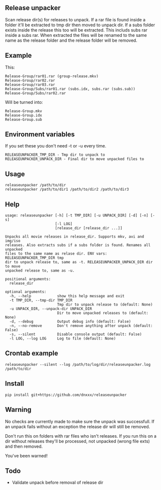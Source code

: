 ## Release unpacker
Scan release dir(s) for releases to unpack. If a rar file is found inside a
folder it'll be extracted to tmp dir then moved to unpack dir. If a subs
folder exists inside the release this too will be extracted. This includs subs
rar inside a subs rar. When extracted the files will be renamed to the same
name as the release folder and the release folder will be removed.

## Example
This:

    Release-Group/rar01.rar (group-release.mkv)
    Release-Group/rar02.rar
    Release-Group/rar03.rar
    Release-Group/Subs/rar01.rar (subs.idx, subs.rar (subs.sub))
    Release-Group/Subs/rar02.rar

Will be turned into:

    Release-Group.mkv
    Release-Group.idx
    Release-Group.sub


## Environment variables
If you set these you don't need -t or -u every time.

    RELEASEUNPACKER_TMP_DIR - Tmp dir to unpack to
    RELEASEUNPACKER_UNPACK_DIR - Final dir to move unpacked files to

## Usage
    releaseunpacker /path/to/dir
    releaseunpacker /path/to/dir1 /path/to/dir2 /path/to/dir3

## Help
    usage: releaseunpacker [-h] [-t TMP_DIR] [-u UNPACK_DIR] [-d] [-n] [-s]
                           [-l LOG]
                           [release_dir [release_dir ...]]

    Unpacks all movie releases in release_dir. Supports mkv, avi and img/iso
    releases. Also extracts subs if a subs folder is found. Renames all unpacked
    files to the same name as relase dir. ENV vars: RELEASEUNPACKER_TMP_DIR tmp
    dir to unpack release to, same as -t. RELEASEUNPACKER_UNPACK_DIR dir to move
    unpacked release to, same as -u.

    positional arguments:
      release_dir

    optional arguments:
      -h, --help            show this help message and exit
      -t TMP_DIR, --tmp-dir TMP_DIR
                            Tmp dir to unpack release to (default: None)
      -u UNPACK_DIR, --unpack-dir UNPACK_DIR
                            Dir to move unpacked releases to (default: None)
      -d, --debug           Output debug info (default: False)
      -n, --no-remove       Don't remove anything after unpack (default: False)
      -s, --silent          Disable console output (default: False)
      -l LOG, --log LOG     Log to file (default: None)

## Crontab example
    releaseunpacker --silent --log /path/to/log/dir/releaseunpacker.log /path/to/dir

## Install
    pip install git+https://github.com/dnxxx/releaseunpacker

## Warning
No checks are currently made to make sure the unpack was successfull. If an
unpack fails without an exception the release dir will still be removed.

Don't run this on folders with rar files who isn't releases. If you run this
on a dir without releases they'll be processed, not unpacked (wrong file exts)
and then removed.

You've been warned!

## Todo
- Validate unpack before removal of release dir

